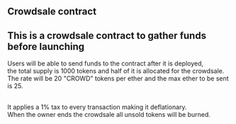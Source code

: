 ## Crowdsale contract

## This is a crowdsale contract to gather funds before launching


Users will be able to send funds to the contract after it is deployed, <br />
the total supply is 1000 tokens and half of it is allocated for the crowdsale. <br />
The rate will be 20 "CROWD" tokens per ether and the max ether to be sent is 25. <br /> <br />

It applies a 1% tax to every transaction making it deflationary. <br />
When the owner ends the crowdsale all unsold tokens will be burned.
